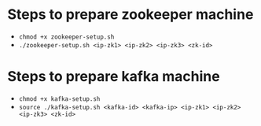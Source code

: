 # Steps to prepare zookeeper machine
* `chmod +x zookeeper-setup.sh`
* `./zookeeper-setup.sh <ip-zk1> <ip-zk2> <ip-zk3> <zk-id>`

# Steps to prepare kafka machine
* `chmod +x kafka-setup.sh`
* `source ./kafka-setup.sh <kafka-id> <kafka-ip> <ip-zk1> <ip-zk2> <ip-zk3> <zk-id>`